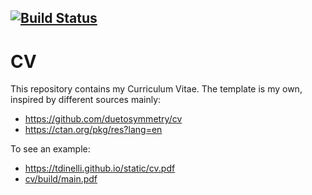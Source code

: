 [![Build Status](https://github.com/tdinelli/CV/actions/workflows/makefile.yml/badge.svg)](https://github.com/tdinelli/CV/actions/workflows/makefile.yml)
---
# CV

This repository contains my Curriculum Vitae. The template is my own, inspired by different sources
mainly:
- https://github.com/duetosymmetry/cv
- https://ctan.org/pkg/res?lang=en

To see an example:
- https://tdinelli.github.io/static/cv.pdf
- [cv/build/main.pdf](CV.pdf)
